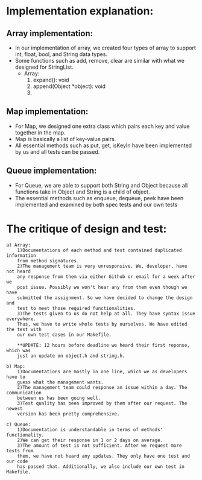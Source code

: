 # Implementation explanation:

## Array implementation:
- In our implementation of array, we created four types of array to support 
int, float, bool, and String data types. 
- Some functions such as add, remove, clear are similar with what we designed for StringList. 
	* Array:
		1. expand(): void
		2. append(Object *object): void 
		3. 
	


## Map implementation:
- For Map, we designed one extra class which pairs each key and value together in the map.
- Map is basically a list of key-value pairs.
- All essential methods such as put, get, isKeyIn have been implemented by us and all tests can be passed.

## Queue implementation:
- For Queue, we are able to support both String and Object because all functions take in Object and String is a child of object. 
- The essential methods such as enqueue, dequeue, peek have been implemented and examined by both spec tests and our own tests

# The critique of design and test:

	a) Array:
		1)Documentations of each method and test contained duplicated information 
		from method signatures. 
		2)The management team is very unresponsive. We, developer, have not heard
		any response from them via either Github or email for a week after we 
		post issue. Possibly we won't hear any from them even though we have 
		submitted the assignment. So we have decided to change the design and 
		test to meet those required functionalities.
		3)The tests given to us do not help at all. They have syntax issue everywhere. 
		Thus, we have to write whole tests by ourselves. We have edited the test with
		our own test cases in our Makefile.

		**UPDATE: 12 hours before deadline we heard their first reponse, which was 
		just an update on object.h and string.h.

	b) Map:
		1)Documentations are mostly in one line, which we as developers have to 
		guess what the management wants.
		2)The management team could response an issue within a day. The communication
		between us has been going well.
		3)Test quality has been improved by them after our request. The newest 
		version has been pretty comprehensive.

	c) Queue:
		1)Documentation is understandable in terms of methods' functionality.
		2)We can get their response in 1 or 2 days on average. 
		3)The amount of test is not sufficient. After we request more tests from 
		them, we have not heard any updates. They only have one test and our code 
		has passed that. Additionally, we also include our own test in Makefile. 
